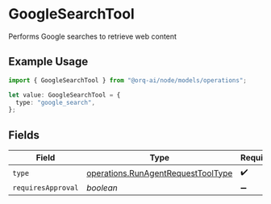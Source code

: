 # GoogleSearchTool

Performs Google searches to retrieve web content

## Example Usage

```typescript
import { GoogleSearchTool } from "@orq-ai/node/models/operations";

let value: GoogleSearchTool = {
  type: "google_search",
};
```

## Fields

| Field                                                                                    | Type                                                                                     | Required                                                                                 | Description                                                                              |
| ---------------------------------------------------------------------------------------- | ---------------------------------------------------------------------------------------- | ---------------------------------------------------------------------------------------- | ---------------------------------------------------------------------------------------- |
| `type`                                                                                   | [operations.RunAgentRequestToolType](../../models/operations/runagentrequesttooltype.md) | :heavy_check_mark:                                                                       | N/A                                                                                      |
| `requiresApproval`                                                                       | *boolean*                                                                                | :heavy_minus_sign:                                                                       | N/A                                                                                      |